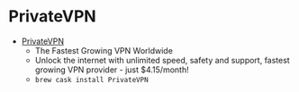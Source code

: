 # PrivateVPN
- [PrivateVPN](https://privatevpn.com/)
  -  The Fastest Growing VPN Worldwide
  - Unlock the internet with unlimited speed, safety and support, fastest growing VPN provider - just $4.15/month!
  - `brew cask install PrivateVPN`
